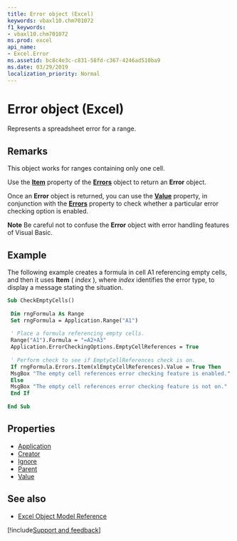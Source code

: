 ```yaml
---
title: Error object (Excel)
keywords: vbaxl10.chm701072
f1_keywords:
- vbaxl10.chm701072
ms.prod: excel
api_name:
- Excel.Error
ms.assetid: bc8c4e3c-c831-58fd-c367-4246ad510ba9
ms.date: 03/29/2019
localization_priority: Normal
---
```


# Error object (Excel)

Represents a spreadsheet error for a range.


## Remarks
This object works for ranges containing only one cell.

Use the  **[Item](Excel.Errors.Item.md)** property of the **[Errors](Excel.Errors.md)** object to return an **Error** object.

Once an  **Error** object is returned, you can use the **[Value](Excel.Error.Value.md)** property, in conjunction with the **[Errors](Excel.Range.Errors.md)** property to check whether a particular error checking option is enabled.


 **Note**  Be careful not to confuse the  **Error** object with error handling features of Visual Basic.


## Example

The following example creates a formula in cell A1 referencing empty cells, and then it uses  **Item** ( _index_ ), where _index_ identifies the error type, to display a message stating the situation.


```vb
Sub CheckEmptyCells() 
 
 Dim rngFormula As Range 
 Set rngFormula = Application.Range("A1") 
 
 ' Place a formula referencing empty cells. 
 Range("A1").Formula = "=A2+A3" 
 Application.ErrorCheckingOptions.EmptyCellReferences = True 
 
 ' Perform check to see if EmptyCellReferences check is on. 
 If rngFormula.Errors.Item(xlEmptyCellReferences).Value = True Then 
 MsgBox "The empty cell references error checking feature is enabled." 
 Else 
 MsgBox "The empty cell references error checking feature is not on." 
 End If 
 
End Sub
```


## Properties

- [Application](Excel.Error.Application.md)
- [Creator](Excel.Error.Creator.md)
- [Ignore](Excel.Error.Ignore.md)
- [Parent](Excel.Error.Parent.md)
- [Value](Excel.Error.Value.md)


## See also

- [Excel Object Model Reference](overview/Excel/object-model.md)

[!include[Support and feedback](~/includes/feedback-boilerplate.md)]
